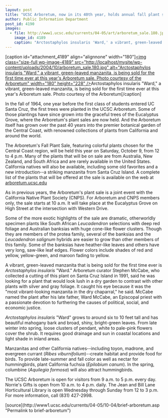 ```yaml
---
layout: post
title: "UCSC Arboretum, now in its 40th year, holds annual fall plant sale on Saturday, Oct. 9"
author: Public Information Department
post_id: 4190
images:
  - file: http://www1.ucsc.edu/currents/04-05/art/arboretum_sale.180.jpg
    image_id: 4189
    caption: "Arctostaphylos insularis 'Ward,' a vibrant, green-leaved manzanita, is being sold for the first time ever at this year's Arboretum sale. Photo courtesy of the Arboretum"
---
```


[caption id="attachment_4189" align="alignnone" width="180"]<a href="http://localhost/mysite/wp-content/uploads/2004/10/arboretum_sale.180.jpg"><img class="size-full wp-image-4189" src="http://localhost/mysite/wp-content/uploads/2004/10/arboretum_sale.180.jpg" alt="Arctostaphylos insularis "Ward," a vibrant, green-leaved manzanita, is being sold for the first time ever at this year's Arboretum sale. Photo courtesy of the Arboretum" width="180" height="228" /></a>Arctostaphylos insularis "Ward," a vibrant, green-leaved manzanita, is being sold for the first time ever at this year's Arboretum sale. Photo courtesy of the Arboretum[/caption]
<a name="content" id="content"></a>
<p>
  In the fall of 1964, one year before the first class of students entered UC Santa Cruz, the first trees were planted in the UCSC Arboretum. Some of those plantings have since grown into the graceful trees of the Eucalyptus Grove, where the Arboretum's plant sales are now held. And the Arboretum itself has grown over the past 40 years into the premier botanical garden of the Central Coast, with renowned collections of plants from California and around the world.
</p>
<p>
  The Arboretum's Fall Plant Sale, featuring colorful plants chosen for the Central Coast region, will be held this year on Saturday, October 9, from 12 to 4 p.m. Many of the plants that will be on sale are from Australia, New Zealand, and South Africa and are rarely available in the United States. California natives will also be available, including some old favorites and a new introduction--a striking manzanita from Santa Cruz Island. A complete list of the plants that will be offered at the sale is available on the web at <a href="http://arboretum.ucsc.edu">arboretum.ucsc.edu</a>
</p>
<p>
  As in previous years, the Arboretum's plant sale is a joint event with the California Native Plant Society (CNPS). For Arboretum and CNPS members only, the sale starts at 10 a.m. It will take place at the Eucalyptus Grove on High Street at the intersection with Western Drive.
</p>
<p>
  Some of the more exotic highlights of the sale are dramatic, otherworldly specimen plants like South African <i>Leucadendron</i> selections with deep red foliage and Australian banksias with huge cone-like flower clusters. Though they are members of the protea family, several of the banksias and the <i>Leucadendron salignum</i> hybrids are easier to grow than other members of this family. Some of the banksias have heather-like leaves and others have very long, saw-like leaf edges. Flower colors include shades of red and yellow, yellow-green, and maroon fading to yellow.
</p>
<p>
  A vibrant, green-leaved manzanita that is being sold for the first time ever is <i>Arctostaphylos insularis</i> "Ward." Arboretum curator Stephen McCabe, who collected a cutting of this plant on Santa Cruz Island in 1991, said he was looking for a plant that would look lush in a dry garden to contrast with other plants with silver and gray foliage. It caught his eye because it was the "most vibrant-looking manzanita in the dry chaparral," he said. McCabe named the plant after his late father, Ward McCabe, an Episcopal priest with a passionate devotion to furthering the causes of political, social, and economic justice.
</p>
<p>
  <i>Arctostaphylos insularis</i> "Ward" grows to around six to 10 feet tall and has beautiful mahogany bark and broad, shiny, bright-green leaves. From late winter into spring, loose clusters of pendant, white to pale-pink flowers cover the shrub. It requires good drainage and sun in coastal locations and light shade in inland areas.
</p>
<p>
  Manzanitas and other California natives--including toyon, madrone, and evergreen currant (<i>Ribes viburnifolium</i>)--create habitat and provide food for birds. To provide late-summer and fall color as well as nectar for hummingbirds, plant California fuchsia (<i>Epilobium canum</i>). In the spring, columbine (<i>Aquilegia formosa</i>) will also attract hummingbirds.
</p>
<p>
  The UCSC Arboretum is open for visitors from 9 a.m. to 5 p.m. every day. Norrie's Gifts is open from 10 a.m. to 4 p.m. daily. The Jean and Bill Lane Horticultural Library is open Wednesday through Sunday from 12 to 3 p.m. For more information, call (831) 427-2998.
</p>
[source](http://www1.ucsc.edu/currents/04-05/10-04/brief-arboretum.asp "Permalink to brief-arboretum")
